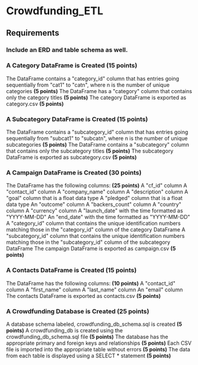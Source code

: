 # Crowdfunding_ETL

## Requirements
### Include an ERD and table schema as well.

### A Category DataFrame is Created (15 points)
The DataFrame contains a "category_id" column that has entries going sequentially from "cat1" to "catn", where n is
the number of unique categories **(5 points)**
The DataFrame has a "category" column that contains only the category titles **(5 points)**
The category DataFrame is exported as category.csv **(5 points)**

### A Subcategory DataFrame is Created (15 points)
The DataFrame contains a "subcategory_id" column that has entries going sequentially from "subcat1" to "subcatn",
where n is the number of unique subcategories **(5 points)**
The DataFrame contains a "subcategory" column that contains only the subcategory titles **(5 points)**
The subcategory DataFrame is exported as subcategory.csv **(5 points)**

### A Campaign DataFrame is Created (30 points)
The DataFrame has the following columns: **(25 points)**
A "cf_id" column
A "contact_id" column
A "company_name" column
A "description" column
A "goal" column that is a float data type
A "pledged" column that is a float data type
An "outcome" column
A "backers_count" column
A "country" column
A "currency" column
A "launch_date" with the time formatted as "YYYY-MM-DD"
An "end_date" with the time formatted as "YYYY-MM-DD"
A "category_id" column that contains the unique identification numbers matching those in the "category_id"
column of the category DataFrame
A "subcategory_id" column that contains the unique identification numbers matching those in the
"subcategory_id" column of the subcategory DataFrame
The campaign DataFrame is exported as campaign.csv **(5 points)**

### A Contacts DataFrame is Created (15 points)
The DataFrame has the following columns: **(10 points)**
A "contact_id" column
A "first_name" column
A "last_name" column
An "email" column
The contacts DataFrame is exported as contacts.csv **(5 points)**

### A Crowdfunding Database is Created (25 points)
A database schema labeled, crowdfunding_db_schema.sql is created **(5 points)**
A crowdfunding_db is created using the crowdfunding_db_schema.sql file **(5 points)**
The database has the appropriate primary and foreign keys and relationships **(5 points)**
Each CSV file is imported into the appropriate table without errors **(5 points)**
The data from each table is displayed using a SELECT * statement **(5 points)**
